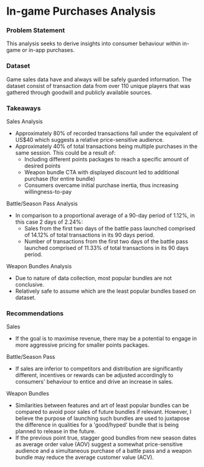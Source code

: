 # In-game Purchases Analysis

### Problem Statement
This analysis seeks to derive insights into consumer behaviour within in-game or in-app purchases.


### Dataset
Game sales data have and always will be safely guarded information. The dataset consist of transaction data from over 110 unique players that was gathered through goodwill and publicly available sources.


### Takeaways

Sales Analysis
- Approximately 80% of recorded transactions fall under the equivalent of US$40 which suggests a relative price-sensitive audience.
- Approximately 40% of total transactions being multiple purchases in the same session. This could be a result of:
	- Including different points packages to reach a specific amount of desired points
	- Weapon bundle CTA with displayed discount led to additional purchase (for entire bundle)
	- Consumers overcame initial purchase inertia, thus increasing willingness-to-pay

Battle/Season Pass Analysis
- In comparison to a proportional average of a 90-day period of 1.12%, in this case 2 days of 2.24%:
	- Sales from the first two days of the battle pass launched comprised of 14.12% of total transactions in its 90 days period.
	- Number of transactions from the first two days of the battle pass launched comprised of 11.33% of total transactions in its 90 days period. 

Weapon Bundles Analysis
- Due to nature of data collection, most popular bundles are not conclusive.
- Relatively safe to assume which are the least popular bundles based on dataset.


### Recommendations
Sales
- If the goal is to maximise revenue, there may be a potential to engage in more aggressive pricing for smaller points packages.

Battle/Season Pass
- If sales are inferior to competitors and distribution are significantly different, incentives or rewards can be adjusted accordingly to consumers' behaviour to entice and drive an increase in sales.

Weapon Bundles
- Similarities between features and art of least popular bundles can be compared to avoid poor sales of future bundles if relevant. However, I believe the purpose of launching such bundles are used to juxtapose the difference in qualities for a 'good/hyped' bundle that is being planned to release in the future.
- If the previous point true, stagger good bundles from new season dates as average order value (AOV) suggest a somewhat price-sensitive audience and a simultaneous purchase of a battle pass and a weapon bundle may reduce the average customer value (ACV).

